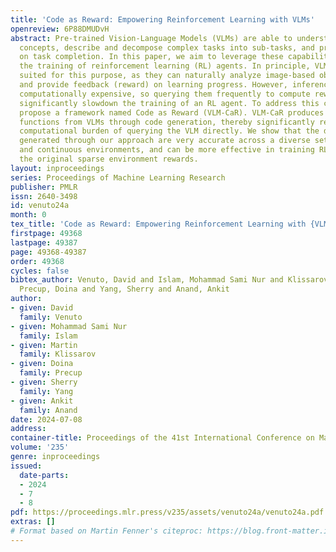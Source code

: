 ```yaml
---
title: 'Code as Reward: Empowering Reinforcement Learning with VLMs'
openreview: 6P88DMUDvH
abstract: Pre-trained Vision-Language Models (VLMs) are able to understand visual
  concepts, describe and decompose complex tasks into sub-tasks, and provide feedback
  on task completion. In this paper, we aim to leverage these capabilities to support
  the training of reinforcement learning (RL) agents. In principle, VLMs are well
  suited for this purpose, as they can naturally analyze image-based observations
  and provide feedback (reward) on learning progress. However, inference in VLMs is
  computationally expensive, so querying them frequently to compute rewards would
  significantly slowdown the training of an RL agent. To address this challenge, we
  propose a framework named Code as Reward (VLM-CaR). VLM-CaR produces dense reward
  functions from VLMs through code generation, thereby significantly reducing the
  computational burden of querying the VLM directly. We show that the dense rewards
  generated through our approach are very accurate across a diverse set of discrete
  and continuous environments, and can be more effective in training RL policies than
  the original sparse environment rewards.
layout: inproceedings
series: Proceedings of Machine Learning Research
publisher: PMLR
issn: 2640-3498
id: venuto24a
month: 0
tex_title: 'Code as Reward: Empowering Reinforcement Learning with {VLM}s'
firstpage: 49368
lastpage: 49387
page: 49368-49387
order: 49368
cycles: false
bibtex_author: Venuto, David and Islam, Mohammad Sami Nur and Klissarov, Martin and
  Precup, Doina and Yang, Sherry and Anand, Ankit
author:
- given: David
  family: Venuto
- given: Mohammad Sami Nur
  family: Islam
- given: Martin
  family: Klissarov
- given: Doina
  family: Precup
- given: Sherry
  family: Yang
- given: Ankit
  family: Anand
date: 2024-07-08
address:
container-title: Proceedings of the 41st International Conference on Machine Learning
volume: '235'
genre: inproceedings
issued:
  date-parts:
  - 2024
  - 7
  - 8
pdf: https://proceedings.mlr.press/v235/assets/venuto24a/venuto24a.pdf
extras: []
# Format based on Martin Fenner's citeproc: https://blog.front-matter.io/posts/citeproc-yaml-for-bibliographies/
---
```

